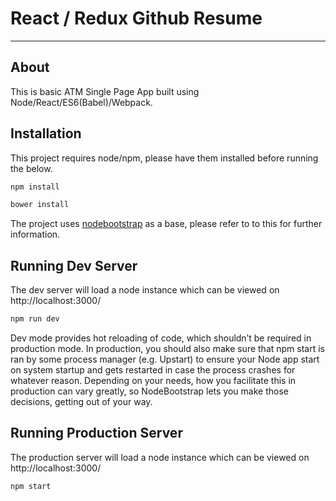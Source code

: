 # React / Redux Github Resume

---

## About

This is basic ATM Single Page App built using Node/React/ES6(Babel)/Webpack.

## Installation

This project requires node/npm, please have them installed before running the below.

```bash
npm install
```
```bash
bower install
```

The project uses [nodebootstrap](https://github.com/inadarei/nodebootstrap) as a base, please refer to to this for further information.


## Running Dev Server

The dev server will load a node instance which can be viewed on http://localhost:3000/

```bash
npm run dev
```

Dev mode provides hot reloading of code, which shouldn’t be required in production mode. In production, you should also make sure that npm start is ran by some process manager (e.g. Upstart) to ensure your Node app start on system startup and gets restarted in case the process crashes for whatever reason. Depending on your needs, how you facilitate this in production can vary greatly, so NodeBootstrap lets you make those decisions, getting out of your way.

## Running Production Server

The production server will load a node instance which can be viewed on http://localhost:3000/

```bash
npm start
```
